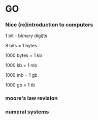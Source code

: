 # GO

### Nice (re)introduction to computers

1 bit - bi(nary digi)ts

8 bits = 1 bytes

1000 bytes = 1 kb

1000 kb = 1 mb

1000 mb = 1 gb

1000 gb = 1 tb

### moore's law revision

### numeral systems

